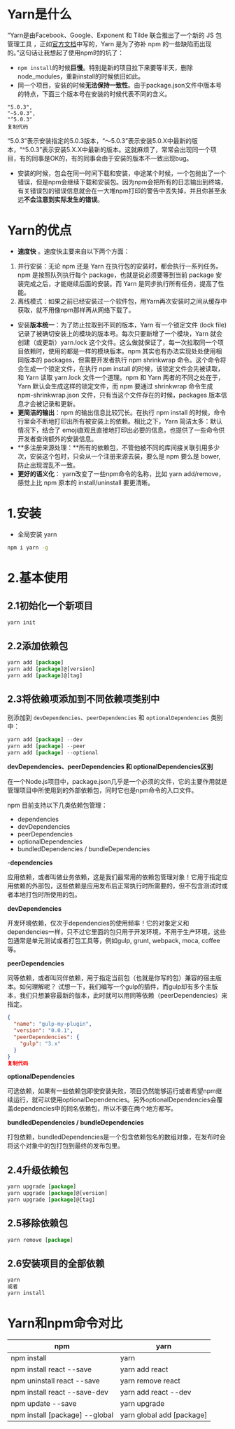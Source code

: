 # Yarn是什么

“Yarn是由Facebook、Google、Exponent 和 Tilde 联合推出了一个新的 JS 包管理工具 ，正如[官方文档](http://link.zhihu.com/?target=https%3A//code.facebook.com/posts/1840075619545360)中写的，Yarn 是为了弥补 npm 的一些缺陷而出现的。”这句话让我想起了使用npm时的坑了：

- `npm install`的时候**巨慢**。特别是新的项目拉下来要等半天，删除node_modules，重新install的时候依旧如此。
- 同一个项目，安装的时候**无法保持一致性**。由于package.json文件中版本号的特点，下面三个版本号在安装的时候代表不同的含义。

```
"5.0.3",
"~5.0.3",
"^5.0.3"
复制代码
```

“5.0.3”表示安装指定的5.0.3版本，“～5.0.3”表示安装5.0.X中最新的版本，“^5.0.3”表示安装5.X.X中最新的版本。这就麻烦了，常常会出现同一个项目，有的同事是OK的，有的同事会由于安装的版本不一致出现bug。

- 安装的时候，包会在同一时间下载和安装，中途某个时候，一个包抛出了一个错误，但是npm会继续下载和安装包。因为npm会把所有的日志输出到终端，有关错误包的错误信息就会在一大堆npm打印的警告中丢失掉，并且你甚至永远**不会注意到实际发生的错误**。

# Yarn的优点

- **速度快** 。速度快主要来自以下两个方面：

1. 并行安装：无论 npm 还是 Yarn 在执行包的安装时，都会执行一系列任务。npm 是按照队列执行每个 package，也就是说必须要等到当前 package 安装完成之后，才能继续后面的安装。而 Yarn 是同步执行所有任务，提高了性能。
2. 离线模式：如果之前已经安装过一个软件包，用Yarn再次安装时之间从缓存中获取，就不用像npm那样再从网络下载了。

- 安装**版本统一**：为了防止拉取到不同的版本，Yarn 有一个锁定文件 (lock file) 记录了被确切安装上的模块的版本号。每次只要新增了一个模块，Yarn 就会创建（或更新）yarn.lock 这个文件。这么做就保证了，每一次拉取同一个项目依赖时，使用的都是一样的模块版本。npm 其实也有办法实现处处使用相同版本的 packages，但需要开发者执行 npm shrinkwrap 命令。这个命令将会生成一个锁定文件，在执行 npm install 的时候，该锁定文件会先被读取，和 Yarn 读取 yarn.lock 文件一个道理。npm 和 Yarn 两者的不同之处在于，Yarn 默认会生成这样的锁定文件，而 npm 要通过 shrinkwrap 命令生成 npm-shrinkwrap.json 文件，只有当这个文件存在的时候，packages 版本信息才会被记录和更新。
- **更简洁的输出**：npm 的输出信息比较冗长。在执行 npm install  的时候，命令行里会不断地打印出所有被安装上的依赖。相比之下，Yarn 简洁太多：默认情况下，结合了 emoji直观且直接地打印出必要的信息，也提供了一些命令供开发者查询额外的安装信息。
- **多注册来源处理：**所有的依赖包，不管他被不同的库间接关联引用多少次，安装这个包时，只会从一个注册来源去装，要么是 npm 要么是 bower, 防止出现混乱不一致。
- **更好的语义化**： yarn改变了一些npm命令的名称，比如 yarn add/remove，感觉上比 npm 原本的 install/uninstall 要更清晰。



# 1.安装

- 全局安装 yarn

```bash
npm i yarn -g
```

# 2.基本使用

## 2.1初始化一个新项目

```js
yarn init
```

## 2.2添加依赖包

```js
yarn add [package]
yarn add [package]@[version]
yarn add [package]@[tag]
```

## 2.3将依赖项添加到不同依赖项类别中

别添加到 `devDependencies`、`peerDependencies` 和 `optionalDependencies` 类别中：

```js
yarn add [package] --dev
yarn add [package] --peer
yarn add [package] --optional
```

**devDependencies、peerDependencies 和 optionalDependencies区别**

在一个Node.js项目中，package.json几乎是一个必须的文件，它的主要作用就是管理项目中所使用到的外部依赖包，同时它也是npm命令的入口文件。

npm 目前支持以下几类依赖包管理：

- dependencies
- devDependencies
- peerDependencies
- optionalDependencies
- bundledDependencies / bundleDependencies

-**dependencies**

应用依赖，或者叫做业务依赖，这是我们最常用的依赖包管理对象！它用于指定应用依赖的外部包，这些依赖是应用发布后正常执行时所需要的，但不包含测试时或者本地打包时所使用的包。

**devDependencies**

开发环境依赖，仅次于dependencies的使用频率！它的对象定义和dependencies一样，只不过它里面的包只用于开发环境，不用于生产环境，这些包通常是单元测试或者打包工具等，例如gulp, grunt, webpack, moca, coffee等。

**peerDependencies**

同等依赖，或者叫同伴依赖，用于指定当前包（也就是你写的包）兼容的宿主版本。如何理解呢？ 试想一下，我们编写一个gulp的插件，而gulp却有多个主版本，我们只想兼容最新的版本，此时就可以用同等依赖（peerDependencies）来指定。

```json
{
  "name": "gulp-my-plugin",
  "version": "0.0.1",
  "peerDependencies": {
    "gulp": "3.x"
  }
}
复制代码
```

**optionalDependencies**

可选依赖，如果有一些依赖包即使安装失败，项目仍然能够运行或者希望npm继续运行，就可以使用optionalDependencies。另外optionalDependencies会覆盖dependencies中的同名依赖包，所以不要在两个地方都写。

**bundledDependencies / bundleDependencies**

打包依赖，bundledDependencies是一个包含依赖包名的数组对象，在发布时会将这个对象中的包打包到最终的发布包里。

## 2.4升级依赖包

```js
yarn upgrade [package]
yarn upgrade [package]@[version]
yarn upgrade [package]@[tag]
```

## 2.5移除依赖包

```js
yarn remove [package]
```

## 2.6安装项目的全部依赖

```js
yarn
或者
yarn install
```



# Yarn和npm命令对比

| npm                            | yarn                      |
| ------------------------------ | ------------------------- |
| npm install                    | yarn                      |
| npm install react --save       | yarn add react            |
| npm uninstall react --save     | yarn remove react         |
| npm install react --save-dev   | yarn add react --dev      |
| npm update --save              | yarn upgrade              |
| npm install [package] --global | yarn global add [package] |


